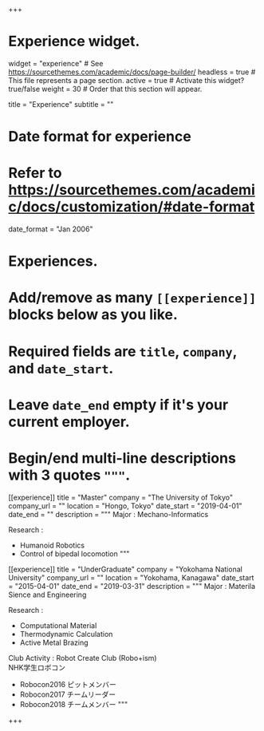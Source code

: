 +++
# Experience widget.
widget = "experience"  # See https://sourcethemes.com/academic/docs/page-builder/
headless = true  # This file represents a page section.
active = true  # Activate this widget? true/false
weight = 30  # Order that this section will appear.

title = "Experience"
subtitle = ""

# Date format for experience
#   Refer to https://sourcethemes.com/academic/docs/customization/#date-format
date_format = "Jan 2006"

# Experiences.
#   Add/remove as many `[[experience]]` blocks below as you like.
#   Required fields are `title`, `company`, and `date_start`.
#   Leave `date_end` empty if it's your current employer.
#   Begin/end multi-line descriptions with 3 quotes `"""`.
[[experience]]
  title = "Master"
  company = "The University of Tokyo"
  company_url = ""
  location = "Hongo, Tokyo"
  date_start = "2019-04-01"
  date_end = ""
  description = """ 
  Major : Mechano-Informatics  
  
  Research : 

  * Humanoid Robotics
  * Control of bipedal locomotion
  """

[[experience]]
  title = "UnderGraduate"
  company = "Yokohama National University" 
  company_url = "" 
  location = "Yokohama, Kanagawa" 
  date_start = "2015-04-01" 
  date_end = "2019-03-31" 
  description = """ 
  Major : Materila Sience and Engineering 

  Research :  
 
  * Computational Material 
  * Thermodynamic Calculation 
  * Active Metal Brazing  

  
  Club Activity : Robot Create Club (Robo+ism)  
  NHK学生ロボコン 
  
  * Robocon2016 ピットメンバー
  * Robocon2017 チームリーダー
  * Robocon2018 チームメンバー
  """

+++
